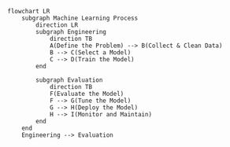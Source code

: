 <!--
 Copyright (c) 2024 David Such
 
 This software is released under the MIT License.
 https://opensource.org/licenses/MIT
-->

```mermaid
flowchart LR
    subgraph Machine Learning Process
        direction LR
        subgraph Engineering
            direction TB
            A(Define the Problem) --> B(Collect & Clean Data)
            B --> C(Select a Model)
            C --> D(Train the Model)
        end

        subgraph Evaluation
            direction TB
            F(Evaluate the Model)
            F --> G(Tune the Model)
            G --> H(Deploy the Model)
            H --> I(Monitor and Maintain) 
        end
    end
    Engineering --> Evaluation
```
